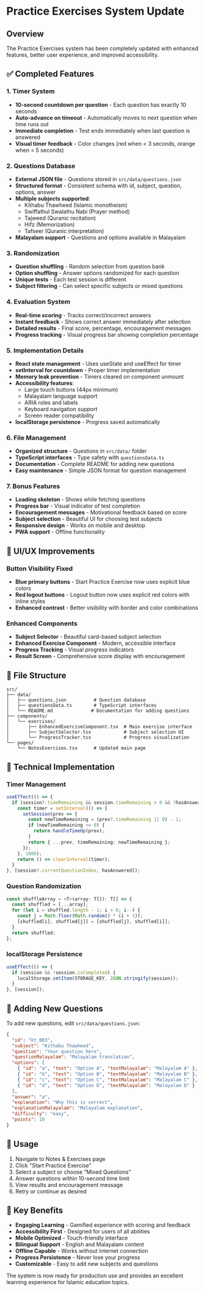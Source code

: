 # Practice Exercises System Update

## Overview

The Practice Exercises system has been completely updated with enhanced features, better user experience, and improved accessibility.

## ✅ Completed Features

### 1. Timer System

- **10-second countdown per question** - Each question has exactly 10 seconds
- **Auto-advance on timeout** - Automatically moves to next question when time runs out
- **Immediate completion** - Test ends immediately when last question is answered
- **Visual timer feedback** - Color changes (red when < 3 seconds, orange when < 5 seconds)

### 2. Questions Database

- **External JSON file** - Questions stored in `src/data/questions.json`
- **Structured format** - Consistent schema with id, subject, question, options, answer
- **Multiple subjects supported**:
  - Kithabu Thawheed (Islamic monotheism)
  - Swiffathul Swalathu Nabi (Prayer method)
  - Tajweed (Quranic recitation)
  - Hifz (Memorization)
  - Tafseer (Quranic interpretation)
- **Malayalam support** - Questions and options available in Malayalam

### 3. Randomization

- **Question shuffling** - Random selection from question bank
- **Option shuffling** - Answer options randomized for each question
- **Unique tests** - Each test session is different
- **Subject filtering** - Can select specific subjects or mixed questions

### 4. Evaluation System

- **Real-time scoring** - Tracks correct/incorrect answers
- **Instant feedback** - Shows correct answer immediately after selection
- **Detailed results** - Final score, percentage, encouragement messages
- **Progress tracking** - Visual progress bar showing completion percentage

### 5. Implementation Details

- **React state management** - Uses useState and useEffect for timer
- **setInterval for countdown** - Proper timer implementation
- **Memory leak prevention** - Timers cleared on component unmount
- **Accessibility features**:
  - Large touch buttons (44px minimum)
  - Malayalam language support
  - ARIA roles and labels
  - Keyboard navigation support
  - Screen reader compatibility
- **localStorage persistence** - Progress saved automatically

### 6. File Management

- **Organized structure** - Questions in `src/data/` folder
- **TypeScript interfaces** - Type safety with `questionsData.ts`
- **Documentation** - Complete README for adding new questions
- **Easy maintenance** - Simple JSON format for question management

### 7. Bonus Features

- **Loading skeleton** - Shows while fetching questions
- **Progress bar** - Visual indicator of test completion
- **Encouragement messages** - Motivational feedback based on score
- **Subject selection** - Beautiful UI for choosing test subjects
- **Responsive design** - Works on mobile and desktop
- **PWA support** - Offline functionality

## 🎨 UI/UX Improvements

### Button Visibility Fixed

- **Blue primary buttons** - Start Practice Exercise now uses explicit blue colors
- **Red logout buttons** - Logout button now uses explicit red colors with inline styles
- **Enhanced contrast** - Better visibility with border and color combinations

### Enhanced Components

- **Subject Selector** - Beautiful card-based subject selection
- **Enhanced Exercise Component** - Modern, accessible interface
- **Progress Tracking** - Visual progress indicators
- **Result Screen** - Comprehensive score display with encouragement

## 📁 File Structure

```
src/
├── data/
│   ├── questions.json          # Question database
│   ├── questionsData.ts        # TypeScript interfaces
│   └── README.md              # Documentation for adding questions
├── components/
│   └── exercises/
│       ├── EnhancedExerciseComponent.tsx  # Main exercise interface
│       ├── SubjectSelector.tsx            # Subject selection UI
│       └── ProgressTracker.tsx            # Progress visualization
└── pages/
    └── NotesExercises.tsx      # Updated main page
```

## 🔧 Technical Implementation

### Timer Management

```typescript
useEffect(() => {
  if (session?.timeRemaining && session.timeRemaining > 0 && !hasAnswered) {
    const timer = setInterval(() => {
      setSession(prev => {
        const newTimeRemaining = (prev?.timeRemaining || 0) - 1;
        if (newTimeRemaining <= 0) {
          return handleTimeUp(prev);
        }
        return { ...prev, timeRemaining: newTimeRemaining };
      });
    }, 1000);
    return () => clearInterval(timer);
  }
}, [session?.currentQuestionIndex, hasAnswered]);
```

### Question Randomization

```typescript
const shuffleArray = <T>(array: T[]): T[] => {
  const shuffled = [...array];
  for (let i = shuffled.length - 1; i > 0; i--) {
    const j = Math.floor(Math.random() * (i + 1));
    [shuffled[i], shuffled[j]] = [shuffled[j], shuffled[i]];
  }
  return shuffled;
};
```

### localStorage Persistence

```typescript
useEffect(() => {
  if (session && !session.isCompleted) {
    localStorage.setItem(STORAGE_KEY, JSON.stringify(session));
  }
}, [session]);
```

## 📝 Adding New Questions

To add new questions, edit `src/data/questions.json`:

```json
{
  "id": "kt_003",
  "subject": "Kithabu Thawheed",
  "question": "Your question here",
  "questionMalayalam": "Malayalam translation",
  "options": [
    { "id": "a", "text": "Option A", "textMalayalam": "Malayalam A" },
    { "id": "b", "text": "Option B", "textMalayalam": "Malayalam B" },
    { "id": "c", "text": "Option C", "textMalayalam": "Malayalam C" },
    { "id": "d", "text": "Option D", "textMalayalam": "Malayalam D" }
  ],
  "answer": "a",
  "explanation": "Why this is correct",
  "explanationMalayalam": "Malayalam explanation",
  "difficulty": "easy",
  "points": 10
}
```

## 🚀 Usage

1. Navigate to Notes & Exercises page
2. Click "Start Practice Exercise"
3. Select a subject or choose "Mixed Questions"
4. Answer questions within 10-second time limit
5. View results and encouragement message
6. Retry or continue as desired

## 🎯 Key Benefits

- **Engaging Learning** - Gamified experience with scoring and feedback
- **Accessibility First** - Designed for users of all abilities
- **Mobile Optimized** - Touch-friendly interface
- **Bilingual Support** - English and Malayalam content
- **Offline Capable** - Works without internet connection
- **Progress Persistence** - Never lose your progress
- **Customizable** - Easy to add new subjects and questions

The system is now ready for production use and provides an excellent learning experience for Islamic education topics.
